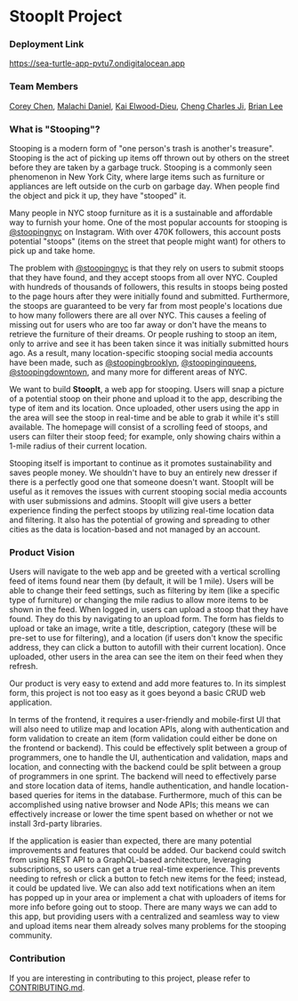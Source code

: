 # StoopIt Project

### Deployment Link
https://sea-turtle-app-pvtu7.ondigitalocean.app
### Team Members

[Corey Chen](https://github.com/coherency1), [Malachi Daniel](https://github.com/163dgm), [Kai Elwood-Dieu](), [Cheng Charles Ji](https://github.com/szcharlesji), [Brian Lee](https://github.com/shl622)

### What is "Stooping"?

Stooping is a modern form of "one person's trash is another's treasure". Stooping is the act of picking up items off thrown out by others on the street before they are taken by a garbage truck. Stooping is a commonly seen phenomenon in New York City, where large items such as furniture or appliances are left outside on the curb on garbage day. When people find the object and pick it up, they have "stooped" it.

Many people in NYC stoop furniture as it is a sustainable and affordable way to furnish your home. One of the most popular accounts for stooping is [@stoopingnyc](https://www.instagram.com/stoopingnyc) on Instagram. With over 470K followers, this account posts potential "stoops" (items on the street that people might want) for others to pick up and take home.

The problem with [@stoopingnyc](https://www.instagram.com/stoopingnyc) is that they rely on users to submit stoops that they have found, and they accept stoops from all over NYC. Coupled with hundreds of thousands of followers, this results in stoops being posted to the page hours after they were initially found and submitted. Furthermore, the stoops are guaranteed to be very far from most people's locations due to how many followers there are all over NYC. This causes a feeling of missing out for users who are too far away or don't have the means to retrieve the furniture of their dreams. Or people rushing to stoop an item, only to arrive and see it has been taken since it was initially submitted hours ago. As a result, many location-specific stooping social media accounts have been made, such as [@stoopingbrooklyn](https://instagram.com/stoopinginbrooklyn), [@stoopinginqueens](https://www.instagram.com/stoopinginqueens), [@stoopingdowntown](https://www.instagram.com/stoopingdowntown), and many more for different areas of NYC.

We want to build **StoopIt**, a web app for stooping. Users will snap a picture of a potential stoop on their phone and upload it to the app, describing the type of item and its location. Once uploaded, other users using the app in the area will see the stoop in real-time and be able to grab it while it's still available. The homepage will consist of a scrolling feed of stoops, and users can filter their stoop feed; for example, only showing chairs within a 1-mile radius of their current location.

Stooping itself is important to continue as it promotes sustainability and saves people money. We shouldn't have to buy an entirely new dresser if there is a perfectly good one that someone doesn't want. StoopIt will be useful as it removes the issues with current stooping social media accounts with user submissions and admins. StoopIt will give users a better experience finding the perfect stoops by utilizing real-time location data and filtering. It also has the potential of growing and spreading to other cities as the data is location-based and not managed by an account.

### Product Vision

Users will navigate to the web app and be greeted with a vertical scrolling feed of items found near them (by default, it will be 1 mile). Users will be able to change their feed settings, such as filtering by item (like a specific type of furniture) or changing the mile radius to allow more items to be shown in the feed. When logged in, users can upload a stoop that they have found. They do this by navigating to an upload form. The form has fields to upload or take an image, write a title, description, category (these will be pre-set to use for filtering), and a location (if users don't know the specific address, they can click a button to autofill with their current location). Once uploaded, other users in the area can see the item on their feed when they refresh.

Our product is very easy to extend and add more features to. In its simplest form, this project is not too easy as it goes beyond a basic CRUD web application.

In terms of the frontend, it requires a user-friendly and mobile-first UI that will also need to utilize map and location APIs, along with authentication and form validation to create an item (form validation could either be done on the frontend or backend). This could be effectively split between a group of programmers, one to handle the UI, authentication and validation, maps and location, and connecting with the backend could be split between a group of programmers in one sprint. The backend will need to effectively parse and store location data of items, handle authentication, and handle location-based queries for items in the database. Furthermore, much of this can be accomplished using native browser and Node APIs; this means we can effectively increase or lower the time spent based on whether or not we install 3rd-party libraries.

If the application is easier than expected, there are many potential improvements and features that could be added. Our backend could switch from using REST API to a GraphQL-based architecture, leveraging subscriptions, so users can get a true real-time experience. This prevents needing to refresh or click a button to fetch new items for the feed; instead, it could be updated live. We can also add text notifications when an item has popped up in your area or implement a chat with uploaders of items for more info before going out to stoop. There are many ways we can add to this app, but providing users with a centralized and seamless way to view and upload items near them already solves many problems for the stooping community.

### Contribution

If you are interesting in contributing to this project, please refer to [CONTRIBUTING.md](./CONTRIBUTING.md).